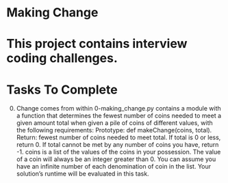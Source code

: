 # Making Change

# This project contains interview coding challenges.

# Tasks To Complete

 0. Change comes from within
0-making_change.py contains a module with a function that determines the fewest number of coins needed to meet a given amount total when given a pile of coins of different values, with the following requirements:
Prototype: def makeChange(coins, total).
Return: fewest number of coins needed to meet total.
If total is 0 or less, return 0.
If total cannot be met by any number of coins you have, return -1.
coins is a list of the values of the coins in your possession.
The value of a coin will always be an integer greater than 0.
You can assume you have an infinite number of each denomination of coin in the list.
Your solution’s runtime will be evaluated in this task.
